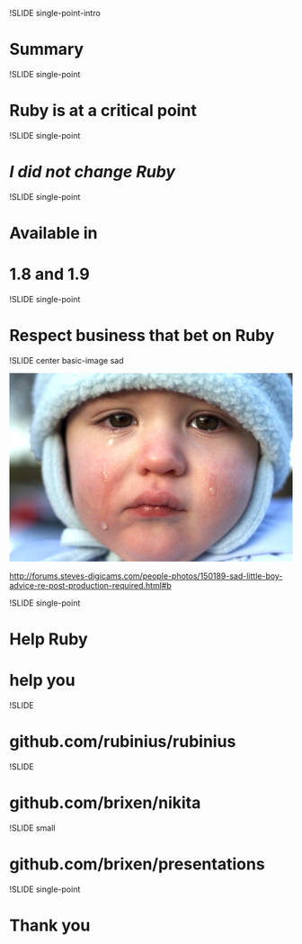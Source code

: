 !SLIDE single-point-intro

# Summary

!SLIDE single-point

# Ruby is at a critical point

!SLIDE single-point

# _I did not change Ruby_

!SLIDE single-point

# Available in
# 1.8 and 1.9

!SLIDE single-point

# Respect business that bet on Ruby

!SLIDE center basic-image sad

![sad](sad.jpg)

http://forums.steves-digicams.com/people-photos/150189-sad-little-boy-advice-re-post-production-required.html#b

!SLIDE single-point

# Help Ruby
# help you

!SLIDE

# github.com/rubinius/rubinius

!SLIDE

# github.com/brixen/nikita

!SLIDE small

# github.com/brixen/presentations

!SLIDE single-point

# Thank you
